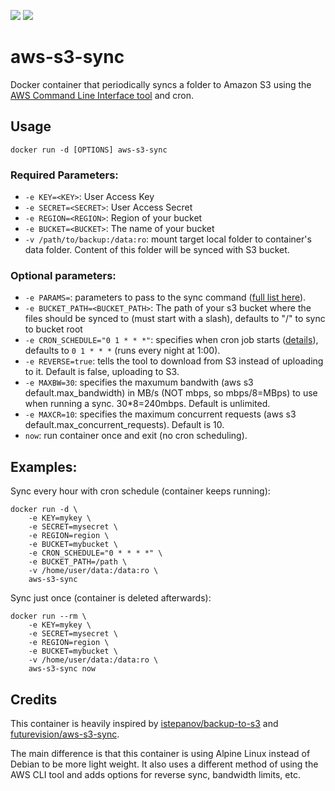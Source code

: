 [![](https://images.microbadger.com/badges/image/futurevision/aws-s3-sync.svg)](https://microbadger.com/images/futurevision/aws-s3-sync "Get your own image badge on microbadger.com")
[![](https://images.microbadger.com/badges/version/futurevision/aws-s3-sync.svg)](https://microbadger.com/images/futurevision/aws-s3-sync "Get your own version badge on microbadger.com")


# aws-s3-sync

Docker container that periodically syncs a folder to Amazon S3 using the [AWS Command Line Interface tool](https://aws.amazon.com/cli/) and cron.

## Usage

    docker run -d [OPTIONS] aws-s3-sync


### Required Parameters:

* `-e KEY=<KEY>`: User Access Key
* `-e SECRET=<SECRET>`: User Access Secret
* `-e REGION=<REGION>`: Region of your bucket
* `-e BUCKET=<BUCKET>`: The name of your bucket
* `-v /path/to/backup:/data:ro`: mount target local folder to container's data folder. Content of this folder will be synced with S3 bucket.

### Optional parameters:

* `-e PARAMS=`: parameters to pass to the sync command ([full list here](http://docs.aws.amazon.com/cli/latest/reference/s3/sync.html)).
* `-e BUCKET_PATH=<BUCKET_PATH>`: The path of your s3 bucket where the files should be synced to (must start with a slash), defaults to "/" to sync to bucket root
* `-e CRON_SCHEDULE="0 1 * * *"`: specifies when cron job starts ([details](http://en.wikipedia.org/wiki/Cron)), defaults to `0 1 * * *` (runs every night at 1:00).
* `-e REVERSE=true`: tells the tool to download from S3 instead of uploading to it. Default is false, uploading to S3.
* `-e MAXBW=30`: specifies the maxumum bandwith (aws s3 default.max_bandwidth) in MB/s (NOT mbps, so mbps/8=MBps) to use when running a sync. 30\*8=240mbps. Default is unlimited.
* `-e MAXCR=10`: specifies the maximum concurrent requests (aws s3 default.max_concurrent_requests). Default is 10.
* `now`: run container once and exit (no cron scheduling).

## Examples:

Sync every hour with cron schedule (container keeps running):

    docker run -d \
        -e KEY=mykey \
        -e SECRET=mysecret \
		-e REGION=region \
        -e BUCKET=mybucket \
        -e CRON_SCHEDULE="0 * * * *" \
		-e BUCKET_PATH=/path \
        -v /home/user/data:/data:ro \
        aws-s3-sync

Sync just once (container is deleted afterwards):

    docker run --rm \
        -e KEY=mykey \
        -e SECRET=mysecret \
		-e REGION=region \
        -e BUCKET=mybucket \
        -v /home/user/data:/data:ro \
        aws-s3-sync now

## Credits

This container is heavily inspired by [istepanov/backup-to-s3](https://github.com/istepanov/docker-backup-to-s3/blob/master/README.md) and [futurevision/aws-s3-sync](https://github.com/futurevision/docker-aws-s3-sync/blob/master/README.md).

The main difference is that this container is using Alpine Linux instead of Debian to be more light weight. It also uses a different method of using the AWS CLI tool and adds options for reverse sync, bandwidth limits, etc.
